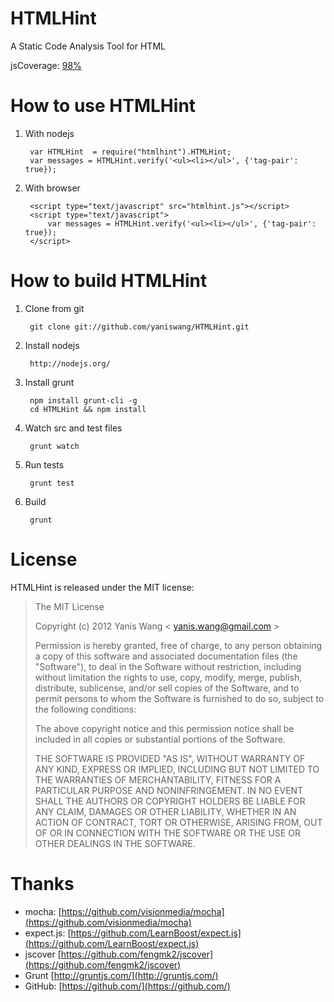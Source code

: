 HTMLHint
=======================

A Static Code Analysis Tool for HTML

jsCoverage: [98%](http://yaniswang.com/HTMLHint/coverage.html)

How to use HTMLHint
=======================

1. With nodejs

        var HTMLHint  = require("htmlhint").HTMLHint;
        var messages = HTMLHint.verify('<ul><li></ul>', {'tag-pair': true});

2. With browser

        <script type="text/javascript" src="htmlhint.js"></script>
        <script type="text/javascript">
            var messages = HTMLHint.verify('<ul><li></ul>', {'tag-pair': true});
        </script>

How to build HTMLHint
=======================

1. Clone from git

        git clone git://github.com/yaniswang/HTMLHint.git

2. Install nodejs
    
        http://nodejs.org/

3. Install grunt

        npm install grunt-cli -g
        cd HTMLHint && npm install

4. Watch src and test files

        grunt watch

5. Run tests

        grunt test

6. Build

        grunt

License
================

HTMLHint is released under the MIT license:

> The MIT License
>
> Copyright (c) 2012 Yanis Wang \< yanis.wang@gmail.com \>
>
> Permission is hereby granted, free of charge, to any person obtaining a copy
> of this software and associated documentation files (the "Software"), to deal
> in the Software without restriction, including without limitation the rights
> to use, copy, modify, merge, publish, distribute, sublicense, and/or sell
> copies of the Software, and to permit persons to whom the Software is
> furnished to do so, subject to the following conditions:
>
> The above copyright notice and this permission notice shall be included in
> all copies or substantial portions of the Software.
>
> THE SOFTWARE IS PROVIDED "AS IS", WITHOUT WARRANTY OF ANY KIND, EXPRESS OR
> IMPLIED, INCLUDING BUT NOT LIMITED TO THE WARRANTIES OF MERCHANTABILITY,
> FITNESS FOR A PARTICULAR PURPOSE AND NONINFRINGEMENT. IN NO EVENT SHALL THE
> AUTHORS OR COPYRIGHT HOLDERS BE LIABLE FOR ANY CLAIM, DAMAGES OR OTHER
> LIABILITY, WHETHER IN AN ACTION OF CONTRACT, TORT OR OTHERWISE, ARISING FROM,
> OUT OF OR IN CONNECTION WITH THE SOFTWARE OR THE USE OR OTHER DEALINGS IN
> THE SOFTWARE.

Thanks
================

* mocha: [https://github.com/visionmedia/mocha](https://github.com/visionmedia/mocha)
* expect.js: [https://github.com/LearnBoost/expect.js](https://github.com/LearnBoost/expect.js)
* jscover [https://github.com/fengmk2/jscover](https://github.com/fengmk2/jscover)
* Grunt [http://gruntjs.com/](http://gruntjs.com/)
* GitHub: [https://github.com/](https://github.com/)